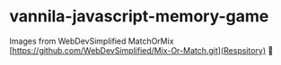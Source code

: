 # vannila-javascript-memory-game

Images from WebDevSimplified MatchOrMix [https://github.com/WebDevSimplified/Mix-Or-Match.git](Respsitory)  🚀

